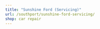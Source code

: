 ```yaml
---
title: "Sunshine Ford (Servicing)"
url: /southport/sunshine-ford-servicing/
shop: car repair
---
```

